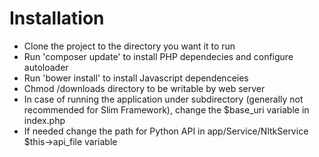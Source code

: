 # Installation

* Clone the project to the directory you want it to run
* Run 'composer update' to install PHP dependecies and configure autoloader
* Run 'bower install' to install Javascript dependenceies
* Chmod /downloads directory to be writable by web server
* In case of running the application under subdirectory (generally not recommended for Slim Framework), change the $base_uri variable in index.php
* If needed change the path for Python API in app/Service/NltkService $this->api_file variable
